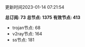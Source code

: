 更新时间2023-01-14 07:21:54

**总订阅: 73**
**总节点: 1375**
**有效节点: 413**
- trojan节点: 68
- v2ray节点: 164
- ss节点: 181
